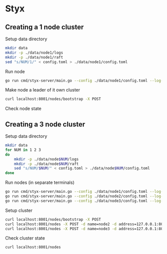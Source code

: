 Styx
====

Creating a 1 node cluster
-------------------------

Setup data directory

```bash
mkdir data
mkdir -p ./data/node1/logs
mkdir -p ./data/node1/raft
sed "s/NUM/1/" < config.toml > ./data/node1/config.toml
```

Run node

```bash
go run cmd/styx-server/main.go --config ./data/node1/config.toml --log-level TRACE
```

Make node a leader of it own cluster

```bash
curl localhost:8001/nodes/bootstrap -X POST
```

Check node state


Creating a 3 node cluster
-------------------------

Setup data directory

```bash
mkdir data
for NUM in 1 2 3
do
	mkdir -p ./data/node$NUM/logs
	mkdir -p ./data/node$NUM/raft
    sed "s/NUM/$NUM/" < config.toml > ./data/node$NUM/config.toml
done
```

Run nodes (in separate terminals)

```bash
go run cmd/styx-server/main.go --config ./data/node1/config.toml --log-level TRACE
go run cmd/styx-server/main.go --config ./data/node2/config.toml --log-level TRACE
go run cmd/styx-server/main.go --config ./data/node3/config.toml --log-level TRACE
```

Setup cluster

```bash
curl localhost:8001/nodes/bootstrap -X POST
curl localhost:8001/nodes -X POST -d name=node2 -d address=127.0.0.1:8002
curl localhost:8001/nodes -X POST -d name=node3 -d address=127.0.0.1:8003
```

Check cluster state

```bash
curl localhost:8001/nodes
```
